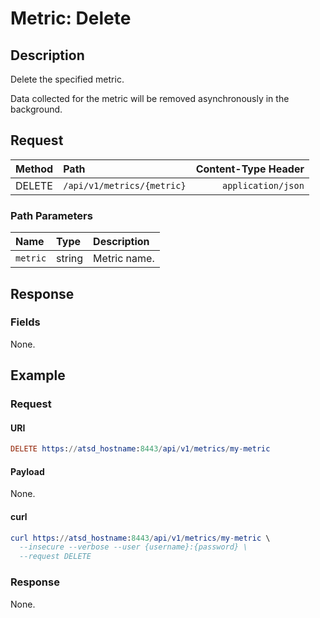 # Metric: Delete

## Description

Delete the specified metric.

Data collected for the metric will be removed asynchronously in the background.

## Request

| **Method** | **Path** | **Content-Type Header**|
|:---|:---|---:|
| DELETE | `/api/v1/metrics/{metric}` | `application/json` |

### Path Parameters

|**Name**|**Type**|**Description**|
|:---|:---|:---|
| `metric` |string|Metric name.|

## Response

### Fields

None.

## Example

### Request

#### URI

```elm
DELETE https://atsd_hostname:8443/api/v1/metrics/my-metric
```

#### Payload

None.

#### curl

```elm
curl https://atsd_hostname:8443/api/v1/metrics/my-metric \
  --insecure --verbose --user {username}:{password} \
  --request DELETE
```

### Response

None.